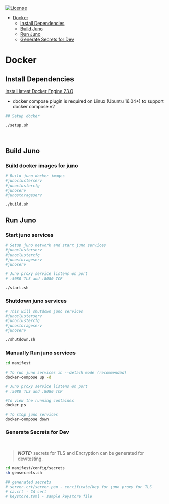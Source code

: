 [![License](https://img.shields.io/badge/License-Apache_2.0-blue.svg)](https://opensource.org/licenses/Apache-2.0)

* [Docker](#docker)    
    * [Install Dependencies](#install-dependencies)
    * [Build Juno](#build-juno)
    * [Run Juno](#run-juno)
    * [Generate Secrets for Dev](#generate-secrets-for-dev)

# Docker
> 

<!-- toc -->
## Install Dependencies

[Install latest Docker Engine 23.0](https://docs.docker.com/engine/install/ubuntu/)
- docker compose plugin is required on Linux (Ubuntu 16.04+) to support docker compose v2

```bash
## Setup docker 

./setup.sh

```
<br>



## Build Juno
### Build docker images for juno
```bash
# Build juno docker images
#junoclusterserv
#junoclustercfg
#junoserv
#junostorageserv

./build.sh 

```
## Run Juno 
### Start juno services
```bash
# Setup juno network and start juno services
#junoclusterserv
#junoclustercfg
#junostorageserv
#junoserv

# Juno proxy service listens on port 
# :5080 TLS and :8080 TCP

./start.sh 

```

### Shutdown juno services
```bash
# This will shutdown juno services
#junoclusterserv
#junoclustercfg
#junostorageserv
#junoserv

./shutdown.sh 

```

### Manually Run juno services
```bash
cd manifest

# To run juno services in --detach mode (recommended)
docker-compose up -d

# Juno proxy service listens on port 
# :5080 TLS and :8080 TCP

#To view the running containes 
docker ps

# To stop juno services
docker-compose down
```

### Generate Secrets for Dev
<br>

> **_NOTE:_**  secrets for TLS and Encryption can be generated for dev/testing.
```bash 
cd manifest/config/secrets 
sh gensecrets.sh

## generated secrets
# server.crt/server.pem - certificate/key for juno proxy for TLS 
# ca.crt - CA cert
# keystore.toml - sample keystore file
```

